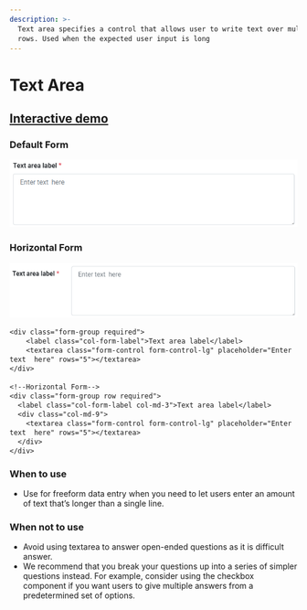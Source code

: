 ```yaml
---
description: >-
  Text area specifies a control that allows user to write text over multiple
  rows. Used when the expected user input is long
---
```


# Text Area

## [Interactive demo](http://cloud.crimsonlogic.com/2021/website/jds/v1/components.html#textarea-wrapper)

### Default Form

![](../.gitbook/assets/image%20%2827%29.png)

### Horizontal Form 

![](../.gitbook/assets/image%20%2826%29.png)

```text
<div class="form-group required">
    <label class="col-form-label">Text area label</label>
    <textarea class="form-control form-control-lg" placeholder="Enter text  here" rows="5"></textarea>
</div>

<!--Horizontal Form-->
<div class="form-group row required">
  <label class="col-form-label col-md-3">Text area label</label>
  <div class="col-md-9">
    <textarea class="form-control form-control-lg" placeholder="Enter text  here" rows="5"></textarea>
  </div>
</div>
```

### When to use

* Use for freeform data entry when you need to let users enter an amount of text that’s longer than a single line.

### When not to use

* Avoid using textarea to answer open-ended questions as it is difficult answer.
* We recommend that you break your questions up into a series of simpler questions instead. For example, consider using the checkbox component if you want users to give multiple answers from a predetermined set of options.

### ﻿

